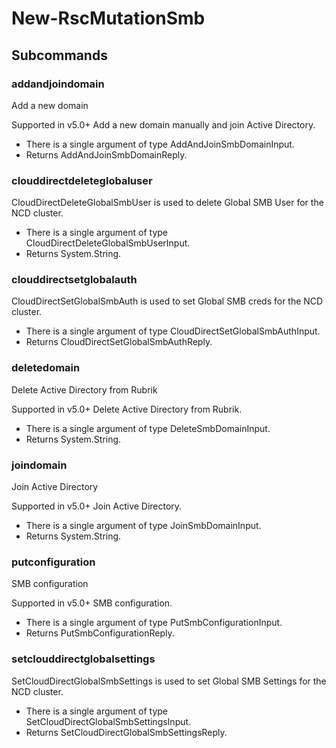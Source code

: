 # New-RscMutationSmb
## Subcommands
### addandjoindomain
Add a new domain

Supported in v5.0+
Add a new domain manually and join Active Directory.

- There is a single argument of type AddAndJoinSmbDomainInput.
- Returns AddAndJoinSmbDomainReply.
### clouddirectdeleteglobaluser
CloudDirectDeleteGlobalSmbUser is used to delete Global SMB User for the NCD cluster.

- There is a single argument of type CloudDirectDeleteGlobalSmbUserInput.
- Returns System.String.
### clouddirectsetglobalauth
CloudDirectSetGlobalSmbAuth is used to set Global SMB creds for the NCD
cluster.

- There is a single argument of type CloudDirectSetGlobalSmbAuthInput.
- Returns CloudDirectSetGlobalSmbAuthReply.
### deletedomain
Delete Active Directory from Rubrik

Supported in v5.0+
Delete Active Directory from Rubrik.

- There is a single argument of type DeleteSmbDomainInput.
- Returns System.String.
### joindomain
Join Active Directory

Supported in v5.0+
Join Active Directory.

- There is a single argument of type JoinSmbDomainInput.
- Returns System.String.
### putconfiguration
SMB configuration

Supported in v5.0+
SMB configuration.

- There is a single argument of type PutSmbConfigurationInput.
- Returns PutSmbConfigurationReply.
### setclouddirectglobalsettings
SetCloudDirectGlobalSmbSettings is used to set Global SMB Settings for the NCD cluster.

- There is a single argument of type SetCloudDirectGlobalSmbSettingsInput.
- Returns SetCloudDirectGlobalSmbSettingsReply.
